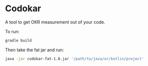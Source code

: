 # Codokar

A tool to get OKR measurement out of your code.

To run:

```bash
gradle build
```

Then take the fat jar and run:

```bash
java -jar codokar-fat-1.0.jar '/path/to/java/or/kotlin/project'
```